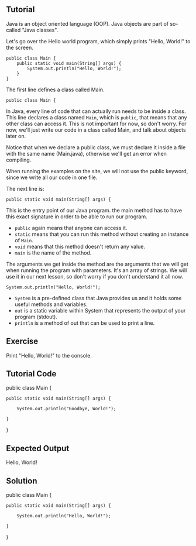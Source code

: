 Tutorial
--------

Java is an object oriented language (OOP). Java objects are part of so-called "Java classes".

Let's go over the Hello world program, which simply prints "Hello, World!" to the screen.

    public class Main {
        public static void main(String[] args) {
            System.out.println("Hello, World!");
        }
    }

The first line defines a class called Main.

    public class Main {

In Java, every line of code that can actually run needs to be inside a class. This line declares a class named `Main`, which is `public`, that means that any other class can access it. This is not important for now, so don't worry. For now, we'll just write our code in a class called Main, and talk about objects later on.

Notice that when we declare a public class, we must declare it inside a file with the same name (Main.java), otherwise we'll get an error when compiling.

When running the examples on the site, we will not use the public keyword, since we write all our code in one file.

The next line is:

    public static void main(String[] args) {

This is the entry point of our Java program. the main method has to have this exact signature in order to be able to run our program.

* `public` again means that anyone can access it. 
* `static` means that you can run this method without creating an instance of `Main`.
* `void` means that this method doesn't return any value.
* `main` is the name of the method.

The arguments we get inside the method are the arguments that we will get when running the program with parameters. It's an array of strings. We will use it in our next lesson, so don't worry if you don't understand it all now.

    System.out.println("Hello, World!");

* `System` is a pre-defined class that Java provides us and it holds some useful methods and variables.
* `out` is a static variable within System that represents the output of your program (stdout).
* `println` is a method of out that can be used to print a line.

Exercise
--------

Print "Hello, World!" to the console.

Tutorial Code
-------------

public class Main {

    public static void main(String[] args) {

        System.out.println("Goodbye, World!");

    }

}

Expected Output
---------------

Hello, World!

Solution
--------

public class Main {

    public static void main(String[] args) {

        System.out.println("Hello, World!");

    }

}
